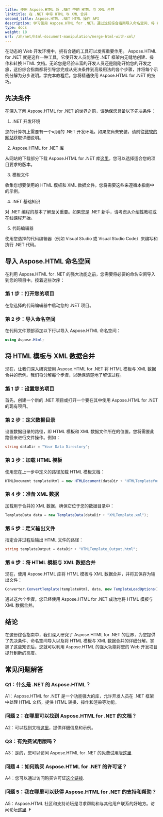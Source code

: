 ```yaml
---
title: 使用 Aspose.HTML 将 .NET 中的 HTML 与 XML 合并
linktitle: 在 .NET 中将 HTML 与 XML 合并
second_title: Aspose.HTML .NET HTML 操作 API
description: 学习使用 Aspose.HTML for .NET。通过这份综合指南导入命名空间、将 HTML 与 XML 合并并增强您的 Web 开发技能。
type: docs
weight: 18
url: /zh/net/html-document-manipulation/merge-html-with-xml/
---
```


在动态的 Web 开发环境中，拥有合适的工具可以发挥重要作用。 Aspose.HTML for .NET 就是这样一种工具，它使开发人员能够在 .NET 框架内无缝地创建、操作和转换 HTML 文档。无论您是经验丰富的开发人员还是刚刚开始您的开发之旅，这份综合指南都将引导您完成从先决条件到高级用法的各个步骤，并将每个示例分解为分步说明。学完本教程后，您将精通使用 Aspose.HTML for .NET 的技巧。

## 先决条件

在深入了解 Aspose.HTML for .NET 的世界之前，请确保您具备以下先决条件：

1. .NET 开发环境

您的计算机上需要有一个可用的 .NET 开发环境。如果您尚未安装，请前往[微软的网站](https://docs.microsoft.com/en-us/dotnet/core/install/)获取详细说明。

2. Aspose.HTML for .NET 库

从网站的下载部分下载 Aspose.HTML for .NET 库[这里](https://releases.aspose.com/html/net/)。您可以选择适合您的项目要求的版本。

3. 模板文件

收集您想要使用的 HTML 模板和 XML 数据文件。您将需要这些来遵循本指南中的示例。

4. .NET 基础知识

对 .NET 编程的基本了解至关重要。如果您是 .NET 新手，请考虑从介绍性教程或在线课程开始。

5. 代码编辑器

使用您选择的代码编辑器（例如 Visual Studio 或 Visual Studio Code）来编写和执行 .NET 代码。

## 导入 Aspose.HTML 命名空间

在利用 Aspose.HTML for .NET 的强大功能之前，您需要将必要的命名空间导入到您的项目中。按着这些次序：

### 第 1 步：打开您的项目

在您选择的代码编辑器中启动您的 .NET 项目。

### 第 2 步：导入命名空间

在代码文件顶部添加以下行以导入 Aspose.HTML 命名空间：

```csharp
using Aspose.Html;
```

## 将 HTML 模板与 XML 数据合并

现在，让我们深入研究使用 Aspose.HTML for .NET 将 HTML 模板与 XML 数据合并的示例。我们将分解每个步骤，以确保清楚地了解该过程。

### 第 1 步：设置您的项目

首先，创建一个新的 .NET 项目或打开一个要在其中使用 Aspose.HTML for .NET 的现有项目。

### 第 2 步：定义数据目录

设置数据目录的路径，即 HTML 模板和 XML 数据文件所在的位置。您将需要此路径来进行文件操作。例如：

```csharp
string dataDir = "Your Data Directory";
```

### 第 3 步：加载 HTML 模板

使用您在上一步中定义的路径加载 HTML 模板文档：

```csharp
HTMLDocument templateHtml = new HTMLDocument(dataDir + "HTMLTemplateforXML.html");
```

### 第 4 步：准备 XML 数据

加载用于合并的 XML 数据，确保它位于您的数据目录中：

```csharp
TemplateData data = new TemplateData(dataDir + "XMLTemplate.xml");
```

### 第 5 步：定义输出文件

指定合并过程后输出 HTML 文件的路径：

```csharp
string templateOutput = dataDir + "HTMLTemplate_Output.html";
```

### 第 6 步：将 HTML 模板与 XML 数据合并

现在，使用 Aspose.HTML 库将 HTML 模板与 XML 数据合并，并将其保存为输出文件：

```csharp
Converter.ConvertTemplate(templateHtml, data, new TemplateLoadOptions(), templateOutput);
```

通过这六个步骤，您已经使用 Aspose.HTML for .NET 成功地将 HTML 模板与 XML 数据合并。

## 结论

在这份综合指南中，我们深入研究了 Aspose.HTML for .NET 的世界，为您提供了先决条件、命名空间导入以及将 HTML 模板与 XML 数据合并的详细分解。掌握了这些知识后，您就可以利用 Aspose.HTML 的强大功能将您的 Web 开发项目提升到新的高度。

## 常见问题解答

### Q1：什么是 .NET 的 Aspose.HTML？

A1：Aspose.HTML for .NET 是一个功能强大的库，允许开发人员在 .NET 框架中处理 HTML 文档，提供 HTML 转换、操作和渲染等功能。

### 问题 2：在哪里可以找到 Aspose.HTML for .NET 的文档？

 A2：可以找到文档[这里](https://reference.aspose.com/html/net/)，提供详细信息和示例。

### Q3：有免费试用版吗？

 A3：是的，您可以访问 Aspose.HTML for .NET 的免费试用版[这里](https://releases.aspose.com/).

### 问题 4：如何购买 Aspose.HTML for .NET 的许可证？

 A4：您可以通过访问购买许可证[这个链接](https://purchase.aspose.com/buy).

### 问题 5：我在哪里可以获得 Aspose.HTML for .NET 的支持和帮助？

 A5：Aspose.HTML 社区和支持论坛是寻求帮助和与其他用户联系的好地方。访问论坛[这里](https://forum.aspose.com/).
F